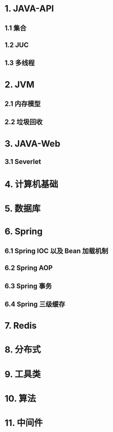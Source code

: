 # 1. JAVA-API

## 1.1  集合

## 1.2 JUC

## 1.3 多线程

# 2. JVM

## 2.1 内存模型

## 2.2 垃圾回收

# 3. JAVA-Web

## 3.1 Severlet

# 4. 计算机基础

# 5. 数据库

# 6. Spring

## 6.1 Spring IOC 以及 Bean 加载机制

## 6.2 Spring AOP

## 6.3 Spring 事务

## 6.4 Spring 三级缓存

# 7. Redis



# 8. 分布式

# 9. 工具类

# 10. 算法

# 11. 中间件